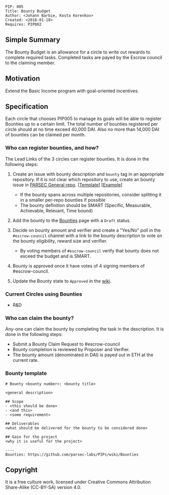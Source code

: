     PIP: 005
    Title: Bounty Budget
    Author: <Johann Barbie, Kosta Korenkov>
    Created: <2018-01-18>
    Requires: PIP002


## Simple Summary

The Bounty Budget is an allowance for a circle to write out rewards to complete required tasks. Completed tasks are payed by the Escrow council to the claiming member.

## Motivation
Extend the Basic Income program with goal-oriented incentives.

## Specification

Each circle that chooses PIP005 to manage its goals will be able to register Bounties up to a certain limit. The total number of bounties registered per circle should at no time exceed 40,000 DAI. Also no more than 14,000 DAI of bounties can be claimed per month.

### Who can register bounties, and how?

The Lead Links of the 3 circles can register bounties. It is done in the following steps:
1. Create an issue with bounty description and `bounty` tag in an appropriate repository. If it is not clear which repository to use, create an bounty issue in [PARSEC General repo](https://github.com/parsec-labs/parsec-general-circle/). [[Template](#bounty-template)] [[Example](https://github.com/parsec-labs/parsec-general-circle/issues/35)]
   - If the bounty spans across multiple repositories, consider splitting it in a smaller per-repo bounties if possible
   - The bounty definition should be SMART (Specific, Measurable, Achievable, Relevant, Time bound)

2. Add the bounty to the [Bounties](https://github.com/parsec-labs/PIPs/wiki/Bounties) page with a `Draft` status.

3. Decide on bounty amount and verifier and create a "Yes/No" poll in the `#escrow-council` channel with a link to the bounty description to vote on the bounty eligibility, reward size and verifier.
   -  By voting members of `#escrow-council` verify that bounty does not exceed the budget and is SMART.

4. Bounty is approved once it have votes of 4 signing members of #escrow-council.
5. Update the Bounty state to `Approved` in the [wiki](https://github.com/parsec-labs/PIPs/wiki/Bounties).

### Current Circles using Bounties

- R&D


### Who can claim the bounty?

Any-one can claim the bounty by completing the task in the description. It is done in the following steps:
- Submit a Bounty Claim Request to #escrow-council
- Bounty completion is reviewed by Proposer and Verifier.
- The bounty amount (denominated in DAI) is payed out in ETH at the current rate.

### Bounty template

```
# Bounty <bounty number>: <bounty title>

<general description>

## Scope
- <this should be done>
- <and this>
- <some requirement>

## Deliverables
<what should be delivered for the bounty to be considered done>

## Gain for the project
<why it is useful for the project>

----
Bounties: https://github.com/parsec-labs/PIPs/wiki/Bounties
```

## Copyright
It is a free culture work, licensed under Creative Commons Attribution Share-Alike (CC-BY-SA) version 4.0.
